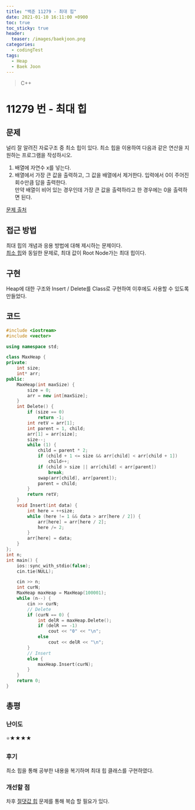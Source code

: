 ```yaml
---
title: "백준 11279 - 최대 힙"
date: 2021-01-10 16:11:00 +0900
toc: true
toc_sticky: true
header:
  teaser: /images/baekjoon.png
categories: 
  - codingTest
tags:
  - Heap
  - Baek Joon
---
```


> C++

11279 번 - 최대 힙
=============
 
## 문제
널리 잘 알려진 자료구조 중 최소 힙이 있다. 최소 힙을 이용하여 다음과 같은 연산을 지원하는 프로그램을 작성하시오.  
1. 배열에 자연수 x를 넣는다.
2. 배열에서 가장 큰 값을 출력하고, 그 값을 배열에서 제거한다.
입력에서 0이 주어진 회수만큼 답을 출력한다.  
만약 배열이 비어 있는 경우인데 가장 큰 값을 출력하라고 한 경우에는 0을 출력하면 된다.  

[문제 출처](https://www.acmicpc.net/problem/11279)

## 접근 방법
최대 힙의 개념과 응용 방법에 대해 제시하는 문제이다.  
[최소 힙](https://taxol1203.github.io/codingtest/bj-%EC%B5%9C%EC%86%8C-%ED%9E%99/)와 동일한 문제로, 최대 값이 Root Node가는 최대 힙이다.  
## 구현
Heap에 대한 구조와 Insert / Delete를 Class로 구현하여 이후에도 사용할 수 있도록 만들었다.  

## 코드
```c++
#include <iostream>
#include <vector>

using namespace std;

class MaxHeap {
private:
	int size;
	int* arr;
public:
	MaxHeap(int maxSize) {
		size = 0;
		arr = new int[maxSize];
	}
	int Delete() {
		if (size == 0)
			return -1;
		int retV = arr[1];
		int parent = 1, child;
		arr[1] = arr[size];
		size--;
		while (1) {
			child = parent * 2;
			if (child + 1 <= size && arr[child] < arr[child + 1])
				child++;
			if (child > size || arr[child] < arr[parent])
				break;
			swap(arr[child], arr[parent]);
			parent = child;
		}
		return retV;
	}
	void Insert(int data) {
		int here = ++size;
		while (here != 1 && data > arr[here / 2]) {
			arr[here] = arr[here / 2];
			here /= 2;
		}
		arr[here] = data;
	}
};
int n;
int main() {
	ios::sync_with_stdio(false);
	cin.tie(NULL);

	cin >> n;
	int curN;
	MaxHeap maxHeap = MaxHeap(100001);
	while (n--) {
		cin >> curN;
		// Delete
		if (curN == 0) {
			int delR = maxHeap.Delete();
			if (delR == -1)
				cout << "0" << "\n";
			else
				cout << delR << "\n";
		}
		// Insert
		else {
			maxHeap.Insert(curN);
		}
	}
	return 0;
}
```
## 총평
### 난이도
⭐★★★★
### 후기
최소 힙을 통해 공부한 내용을 복기하며 최대 힙 클래스를 구현하였다.  

### 개선할 점
차후 [절댓값 힙](https://www.acmicpc.net/problem/11286) 문제를 통해 복습 할 필요가 있다.  